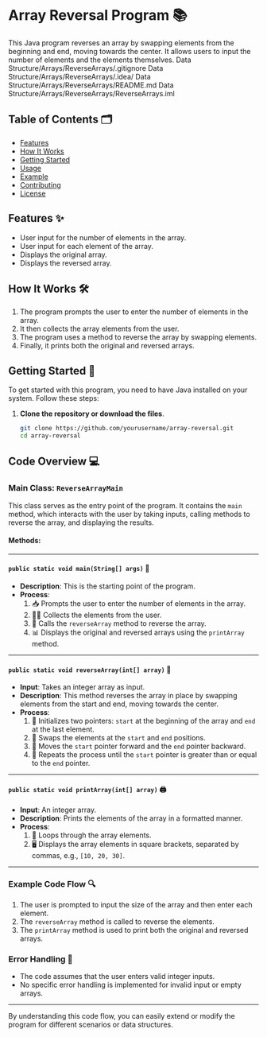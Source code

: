 # Array Reversal Program 📚

This Java program reverses an array by swapping elements from the beginning and end, moving towards the center. It allows users to input the number of elements and the elements themselves.
 Data Structure/Arrays/ReverseArrays/.gitignore
        Data Structure/Arrays/ReverseArrays/.idea/
        Data Structure/Arrays/ReverseArrays/README.md
        Data Structure/Arrays/ReverseArrays/ReverseArrays.iml

## Table of Contents 🗂️
- [Features](#features)
- [How It Works](#how-it-works)
- [Getting Started](#getting-started)
- [Usage](#usage)
- [Example](#example)
- [Contributing](#contributing)
- [License](#license)

## Features ✨
- User input for the number of elements in the array.
- User input for each element of the array.
- Displays the original array.
- Displays the reversed array.

## How It Works 🛠️
1. The program prompts the user to enter the number of elements in the array.
2. It then collects the array elements from the user.
3. The program uses a method to reverse the array by swapping elements.
4. Finally, it prints both the original and reversed arrays.

## Getting Started 🚀
To get started with this program, you need to have Java installed on your system. Follow these steps:

1. **Clone the repository or download the files**.
   ```bash
   git clone https://github.com/yourusername/array-reversal.git
   cd array-reversal


## Code Overview 💻

### Main Class: `ReverseArrayMain`
This class serves as the entry point of the program. It contains the `main` method, which interacts with the user by taking inputs, calling methods to reverse the array, and displaying the results.

#### Methods:
---

#### `public static void main(String[] args)` 🏁
- **Description**: This is the starting point of the program.
- **Process**:
  1. 📥 Prompts the user to enter the number of elements in the array.
  2. 🧑‍💻 Collects the elements from the user.
  3. 🔄 Calls the `reverseArray` method to reverse the array.
  4. 📊 Displays the original and reversed arrays using the `printArray` method.

---

#### `public static void reverseArray(int[] array)` 🔄
- **Input**: Takes an integer array as input.
- **Description**: This method reverses the array in place by swapping elements from the start and end, moving towards the center.
- **Process**:
  1. 🏁 Initializes two pointers: `start` at the beginning of the array and `end` at the last element.
  2. 🔄 Swaps the elements at the `start` and `end` positions.
  3. 🚶 Moves the `start` pointer forward and the `end` pointer backward.
  4. 🔁 Repeats the process until the `start` pointer is greater than or equal to the `end` pointer.

---

#### `public static void printArray(int[] array)` 🖨️
- **Input**: An integer array.
- **Description**: Prints the elements of the array in a formatted manner.
- **Process**:
  1. 🔎 Loops through the array elements.
  2. 🖥️ Displays the array elements in square brackets, separated by commas, e.g., `[10, 20, 30]`.

---

### Example Code Flow 🔍
1. The user is prompted to input the size of the array and then enter each element.
2. The `reverseArray` method is called to reverse the elements.
3. The `printArray` method is used to print both the original and reversed arrays.

### Error Handling 🚫
- The code assumes that the user enters valid integer inputs.
- No specific error handling is implemented for invalid input or empty arrays.

---

By understanding this code flow, you can easily extend or modify the program for different scenarios or data structures.
